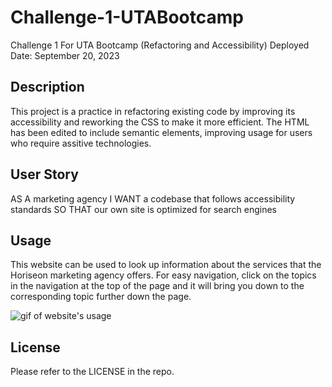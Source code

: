 # Challenge-1-UTABootcamp

Challenge 1 For UTA Bootcamp (Refactoring and Accessibility)
Deployed Date: September 20, 2023

## Description

This project is a practice in refactoring existing code by improving its accessibility and reworking the CSS to make it more efficient. The HTML has been edited to include semantic elements, improving usage for users who require assitive technologies.

## User Story

AS A marketing agency
I WANT a codebase that follows accessibility standards
SO THAT our own site is optimized for search engines

## Usage

This website can be used to look up information about the services that the Horiseon marketing agency offers. For easy navigation, click on the topics in the navigation at the top of the page and it will bring you down to the corresponding topic further down the page.

![gif of website's usage](./assets/website.gif)

## License

Please refer to the LICENSE in the repo.

